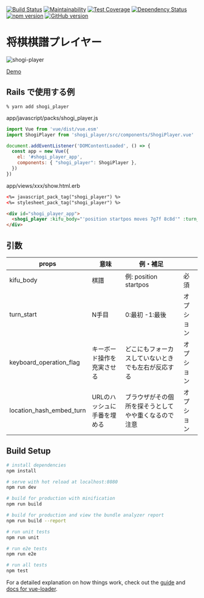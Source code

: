 [![Build Status](https://travis-ci.org/akicho8/shogi-player.svg?branch=master)](https://travis-ci.org/akicho8/shogi-player)
[![Maintainability](https://api.codeclimate.com/v1/badges/4de340004a69572e32a0/maintainability)](https://codeclimate.com/github/akicho8/shogi-player/maintainability)
[![Test Coverage](https://api.codeclimate.com/v1/badges/4de340004a69572e32a0/test_coverage)](https://codeclimate.com/github/akicho8/shogi-player/test_coverage)
[![Dependency Status](https://gemnasium.com/badges/github.com/akicho8/shogi-player.svg)](https://gemnasium.com/github.com/akicho8/shogi-player)
[![npm version](https://badge.fury.io/js/shogi_player.svg)](https://badge.fury.io/js/shogi_player)
[![GitHub version](https://badge.fury.io/gh/akicho8%2Fshogi-player.svg)](https://badge.fury.io/gh/akicho8%2Fshogi-player)

# 将棋棋譜プレイヤー

![shogi-player](shogi-player.png)

[Demo](https://akicho8.github.io/shogi-player/)

## Rails で使用する例

```shell
% yarn add shogi_player
```

app/javascript/packs/shogi_player.js

```JavaScript
import Vue from 'vue/dist/vue.esm'
import ShogiPlayer from 'shogi_player/src/components/ShogiPlayer.vue'

document.addEventListener('DOMContentLoaded', () => {
  const app = new Vue({
    el: '#shogi_player_app',
    components: { "shogi_player": ShogiPlayer },
  })
})
```

app/views/xxx/show.html.erb

```html
<%= javascript_pack_tag("shogi_player") %>
<%= stylesheet_pack_tag("shogi_player") %>

<div id="shogi_player_app">
  <shogi_player :kifu_body="'position startpos moves 7g7f 8c8d'" :turn_start="-1"></shogi_player>
</div>
```

## 引数

| props                    | 意味                        | 例・補足                                             |            |
|--------------------------|-----------------------------|------------------------------------------------------|------------|
| kifu_body                | 棋譜                        | 例: position startpos                                | 必須       |
| turn_start               | N手目                       | 0:最初 -1:最後                                       | オプション |
| keyboard_operation_flag  | キーボード操作を充実させる  | どこにもフォーカスしていないときでも左右が反応する   | オプション |
| location_hash_embed_turn | URLのハッシュに手番を埋める | ブラウザがその個所を探そうとしてやや重くなるので注意 | オプション |


## Build Setup

```bash
# install dependencies
npm install

# serve with hot reload at localhost:8080
npm run dev

# build for production with minification
npm run build

# build for production and view the bundle analyzer report
npm run build --report

# run unit tests
npm run unit

# run e2e tests
npm run e2e

# run all tests
npm test
```

For a detailed explanation on how things work, check out the [guide](http://vuejs-templates.github.io/webpack/) and [docs for vue-loader](http://vuejs.github.io/vue-loader).
